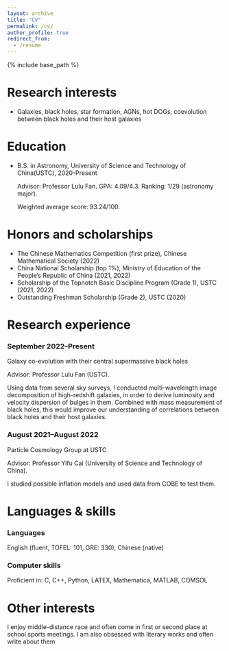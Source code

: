 ```yaml
---
layout: archive
title: "CV"
permalink: /cv/
author_profile: true
redirect_from:
  - /resume
---
```


{% include base_path %}

Research interests
======
* Galaxies, black holes, star formation, AGNs, hot DOGs, coevolution between black
  holes and their host galaxies

Education
======
* B.S. in Astronomy, University of Science and Technology of China(USTC), 2020-Present


  Advisor: Professor Lulu Fan. GPA: 4.09/4.3. Ranking: 1/29 (astronomy major).
  
  
  Weighted average score: 93.24/100.

Honors and scholarships
======
* The Chinese Mathematics Competition (first prize), Chinese Mathematical Society (2022)
* China National Scholarship (top 1%), Ministry of Education of the People’s Republic
of China (2021, 2022)
* Scholarship of the Topnotch Basic Discipline Program (Grade 1), USTC (2021, 2022)
* Outstanding Freshman Scholarship (Grade 2), USTC (2020)

Research experience
======
### September 2022–Present
Galaxy co-evolution with their central supermassive black holes


Advisor: Professor Lulu Fan (USTC).


Using data from several sky surveys, I conducted multi-wavelength image decomposition of high-redshift galaxies, in order to derive luminosity and velocity dispersion of bulges in them. Combined with mass measurement of black holes, this would improve our understanding of correlations between black holes and their host galaxies.
### August 2021–August 2022
Particle Cosmology Group at USTC


Advisor: Professor Yifu Cai (University of Science and Technology of China).


I studied possible inflation models and used data from COBE to test them.
  
Languages & skills
======
### Languages
English (fluent, TOFEL: 101, GRE: 330), Chinese (native)


### Computer skills
Proficient in: C, C++, Python, LATEX, Mathematica, MATLAB, COMSOL

Other interests
======
I enjoy middle-distance race and often come in first or second place at school sports
meetings. I am also obsessed with literary works and often write about them
